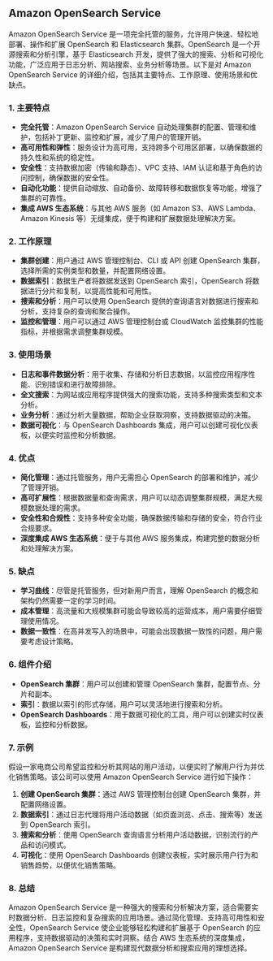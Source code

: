 ## Amazon OpenSearch Service

Amazon OpenSearch Service 是一项完全托管的服务，允许用户快速、轻松地部署、操作和扩展 OpenSearch 和 Elasticsearch 集群。OpenSearch 是一个开源搜索和分析引擎，基于 Elasticsearch 开发，提供了强大的搜索、分析和可视化功能，广泛应用于日志分析、网站搜索、业务分析等场景。以下是对 Amazon OpenSearch Service 的详细介绍，包括其主要特点、工作原理、使用场景和优缺点。

### 1. **主要特点**
- **完全托管**：Amazon OpenSearch Service 自动处理集群的配置、管理和维护，包括补丁更新、监控和扩展，减少了用户的管理开销。
- **高可用性和弹性**：服务设计为高可用，支持跨多个可用区部署，以确保数据的持久性和系统的稳定性。
- **安全性**：支持数据加密（传输和静态）、VPC 支持、IAM 认证和基于角色的访问控制，确保数据的安全性。
- **自动化功能**：提供自动缩放、自动备份、故障转移和数据恢复等功能，增强了集群的可靠性。
- **集成 AWS 生态系统**：与其他 AWS 服务（如 Amazon S3、AWS Lambda、Amazon Kinesis 等）无缝集成，便于构建和扩展数据处理解决方案。

### 2. **工作原理**
- **集群创建**：用户通过 AWS 管理控制台、CLI 或 API 创建 OpenSearch 集群，选择所需的实例类型和数量，并配置网络设置。
- **数据索引**：数据生产者将数据发送到 OpenSearch 索引，OpenSearch 将数据进行分片和复制，以提高性能和可用性。
- **搜索和分析**：用户可以使用 OpenSearch 提供的查询语言对数据进行搜索和分析，支持复杂的查询和聚合操作。
- **监控和管理**：用户可以通过 AWS 管理控制台或 CloudWatch 监控集群的性能指标，并根据需求调整集群规模。

### 3. **使用场景**
- **日志和事件数据分析**：用于收集、存储和分析日志数据，以监控应用程序性能、识别错误和进行故障排除。
- **全文搜索**：为网站或应用程序提供强大的搜索功能，支持多种搜索类型和文本分析。
- **业务分析**：通过分析大量数据，帮助企业获取洞察，支持数据驱动的决策。
- **数据可视化**：与 OpenSearch Dashboards 集成，用户可以创建可视化仪表板，以便实时监控和分析数据。

### 4. **优点**
- **简化管理**：通过托管服务，用户无需担心 OpenSearch 的部署和维护，减少了管理开销。
- **高可扩展性**：根据数据量和查询需求，用户可以动态调整集群规模，满足大规模数据处理的需求。
- **安全性和合规性**：支持多种安全功能，确保数据传输和存储的安全，符合行业合规要求。
- **深度集成 AWS 生态系统**：便于与其他 AWS 服务集成，构建完整的数据分析和处理解决方案。

### 5. **缺点**
- **学习曲线**：尽管是托管服务，但对新用户而言，理解 OpenSearch 的概念和架构仍然需要一定的学习时间。
- **成本管理**：高流量和大规模集群可能会导致较高的运营成本，用户需要仔细管理使用情况。
- **数据一致性**：在高并发写入的场景中，可能会出现数据一致性的问题，用户需要考虑设计策略。

### 6. **组件介绍**
- **OpenSearch 集群**：用户可以创建和管理 OpenSearch 集群，配置节点、分片和副本。
- **索引**：数据以索引的形式存储，用户可以灵活地进行搜索和分析。
- **OpenSearch Dashboards**：用于数据可视化的工具，用户可以创建实时仪表板，监控和分析数据。

### 7. **示例**
假设一家电商公司希望监控和分析其网站的用户活动，以便实时了解用户行为并优化销售策略。该公司可以使用 Amazon OpenSearch Service 进行如下操作：
1. **创建 OpenSearch 集群**：通过 AWS 管理控制台创建 OpenSearch 集群，并配置网络设置。
2. **数据索引**：通过日志代理将用户活动数据（如页面浏览、点击、搜索等）发送到 OpenSearch 索引。
3. **搜索和分析**：使用 OpenSearch 查询语言分析用户活动数据，识别流行的产品和访问模式。
4. **可视化**：使用 OpenSearch Dashboards 创建仪表板，实时展示用户行为和销售趋势，以便优化销售策略。

### 8. **总结**
Amazon OpenSearch Service 是一种强大的搜索和分析解决方案，适合需要实时数据分析、日志监控和复杂搜索的应用场景。通过简化管理、支持高可用性和安全性，OpenSearch Service 使企业能够轻松构建和扩展基于 OpenSearch 的应用程序，支持数据驱动的决策和实时洞察。结合 AWS 生态系统的深度集成，Amazon OpenSearch Service 是构建现代数据分析和搜索应用的理想选择。